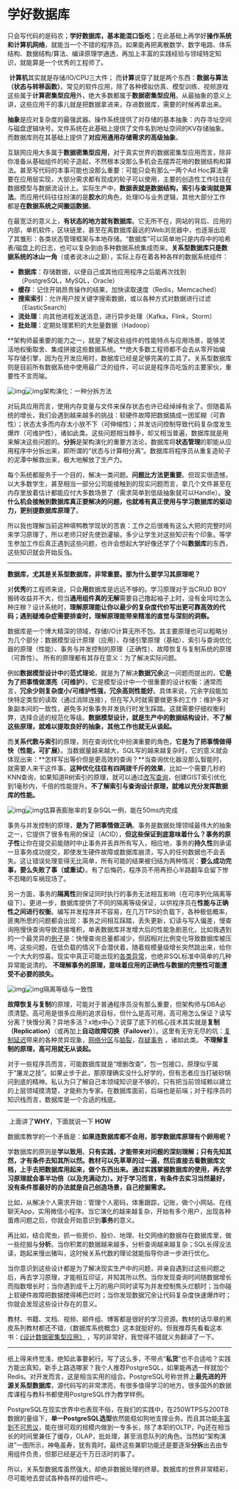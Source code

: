 # 学好数据库

只会写代码的是码农；**学好数据库，基本能混口饭吃**；在此基础上再学好**操作系统和计算机网络**，就能当一个不错的程序员。如果能再把离散数学、数字电路、体系结构、数据结构/算法、编译原理学通透，再加上丰富的实践经验与领域特定知识，就能算是一个优秀的工程师了。

​        **计算机**其实就是存储/IO/CPU三大件； 而**计算**说穿了就是两个东西：**数据与算法（状态与转移函数）**。常见的软件应用，除了各种模拟仿真、模型训练、视频游戏这些属于**计算密集型应用**外，绝大多数都属于**数据密集型应用**。从最抽象的意义上讲，这些应用干的事儿就是把数据拿进来，存进数据库，需要的时候再拿出来。

​	**抽象**是应对复杂度的最强武器。操作系统提供了对存储的基本抽象：内存寻址空间与磁盘逻辑块号。文件系统在此基础上提供了文件名到地址空间的KV存储抽象。而数据库则在其基础上提供了**对应用通用存储需求的高级抽象**。

​        互联网应用大多属于**数据密集型应用**，对于真实世界的数据密集型应用而言，除非你准备从基础组件的轮子造起，不然根本没那么多机会去摆弄花哨的数据结构和算法。甚至写代码的本事可能也没那么重要：可能只会有那么一两个Ad Hoc算法需要在应用层实现，大部分需求都有现成的轮子可以使用，主要的创造性工作往往在数据模型与数据流设计上。实际生产中，**数据表就是数据结构，索引与查询就是算法**。而应用代码往往扮演的是**胶水**的角色，处理IO与业务逻辑，其他大部分工作都是**在数据系统之间搬运数据**。

​	在最宽泛的意义上，**有状态的地方就有数据库**。它无所不在，网站的背后、应用的内部，单机软件，区块链里，甚至在离数据库最远的Web浏览器中，也逐渐出现了其雏形：各类状态管理框架与本地存储。“数据库”可以简单地只是内存中的哈希表/磁盘上的日志，也可以复杂到由多种数据系统集成而来。**关系型数据库只是数据系统的冰山一角**（或者说冰山之巅），实际上存在着各种各样的数据系统组件：

- **数据库**：存储数据，以便自己或其他应用程序之后能再次找到（PostgreSQL，MySQL，Oracle）
- **缓存**：记住开销昂贵操作的结果，加快读取速度（Redis，Memcached）
- **搜索索引**：允许用户按关键字搜索数据，或以各种方式对数据进行过滤（ElasticSearch）
- **流处理**：向其他进程发送消息，进行异步处理（Kafka，Flink，Storm）
- **批处理**：定期处理累积的大批量数据（Hadoop）

​        **架构师最重要的能力之一，就是了解这些组件的性能特点与应用场景，能够灵活地权衡取舍、集成拼接这些数据系统。**绝大多数工程师都不会去从零开始编写存储引擎，因为在开发应用时，数据库已经是足够完美的工具了。关系型数据库则是目前所有数据系统中使用最广泛的组件，可以说是程序员吃饭的主要家伙，重要性不言而喻。  

![img](https://pic1.zhimg.com/50/v2-dec594aef41ace4fb4e97e3836c77ced_hd.jpg?source=1940ef5c)![img](https://pic1.zhimg.com/80/v2-dec594aef41ace4fb4e97e3836c77ced_720w.jpg?source=1940ef5c)架构演化：一种分拆方法

​	对玩具应用而言，使用内存变量与文件来保存状态也许已经绰绰有余了。但随着系统的增长，我们会遇到越来越多的挑战：软硬件故障把数据搞成一团浆糊（可靠性）；状态太多而内存太小放不下（可伸缩性）；并发访问控制导致代码复杂度发生爆炸（可维护性），诸如此类。这些问题相当棘手，却又相当普遍，数据库就是用来解决这些问题的。**分拆**是架构演化的重要方法论，数据库将**状态管理**的职能从应用程序中分拆出来，即所谓的“状态与计算相分离”。数据库将程序员从重复造轮子的泥潭中解救出来，极大地解放了生产力。

​	每个系统都服务于一个目的，解决一类问题。**问题比方法更重要**。但现实很遗憾，以大多数学生，甚至相当一部分公司能接触到的现实问题而言，拿几个文件甚至在内存里放着估计都能应付大多数场景了（需求简单到低级抽象就可以Handle）。**没什么机会接触到数据库真正要解决的问题，也就难有真正使用与学习数据库的驱动力，更别提数据库原理了**。

​	所以我也理解当前这种填鸭教学现状的苦衷：工作之后很难有这么大把的完整时间来学习原理了，所以老师只好先使劲灌输，多少让学生对这些知识有个印象。等学生参加工作后真正遇到这些问题，也许会想起大学好像还学了个叫**数据库**的东西，这些知识就会开始反刍。

------

​	**数据库，尤其是关系型数据库，非常重要。那为什么要学习其原理呢？**

​        对**优秀**的工程师来说，只会**用**数据库是远远不够的。学习原理对于当CRUD BOY搬砖收益并不大，但当**通用组件真的无解**需要自己撸起袖子上时，没有金坷垃怎么种庄稼？设计系统时，**理解原理能让你以最少的复杂度代价写出更可靠高效的代码；遇到疑难杂症需要排查时，理解原理能带来精准的直觉与深刻的洞察。**

​	数据库是一个博大精深的领域，存储I/O计算无所不包。其主要原理也可以粗略分为几个部分：数据模型设计原理（应用）、存储引擎原理（基础）、索引与查询优化器的原理（性能）、事务与并发控制的原理（正确性）、故障恢复与复制系统的原理（可靠性）。	所有的原理都有其存在意义：为了解决实际问题。

​	例如**数据模型设计中**的**范式理论**，就是为了解决**数据冗余**这一问题而提出的，**它是为了把事情做漂亮（可维护）**。它是模型设计中一个很重要的设计权衡：通常而言，**冗余少则复杂度小/可维护性强，冗余高则性能好**。具体来说，冗余字段能加快特定类型的读取（通过消除连接），但在写入时就需要做更多的工作：维护多对象副本间的一致性，避免多对象事务并发执行时发生踩踏。这就需要仔细权衡利弊，选择合适的规范化等级。**数据模型设计，就是生产中的数据结构设计**。**不了解这些原理，就难以提取良好的抽象，其他工作也就无从谈起。**

​	而**关系代数与索引**的原理，则在查询优化中扮演重要的角色，**它是为了把事情做得快（性能，可扩展）**。当数据量越来越大，SQL写的越来越复杂时，它的意义就会体现出来：**怎样写出等价但是更高效的查询？**当查询优化器没那么智能时，就需要人来干这件事。**这种优化往往有四两拨千斤的效果**，比如一个需要几秒的KNN查询，如果知道R树索引的原理，就可以通过[改写查询](https://github.com/Vonng/pg/blob/master/case/knn.md)，创建GIST索引优化到1毫秒内，千倍的性能提升。**不了解索引与查询设计原理，就难以充分发挥数据库的性能。**

![img](https://pic4.zhimg.com/50/v2-7c318f876e0bfbacade635705a97ebc7_hd.jpg?source=1940ef5c)![img](https://pic4.zhimg.com/80/v2-7c318f876e0bfbacade635705a97ebc7_720w.jpg?source=1940ef5c)估算表膨胀率的复杂SQL一例，能在50ms内完成

​	事务与并发控制的原理，**是为了把事情做正确**。事务是数据处理领域最伟大的抽象之一，它提供了很多有用的保证（ACID），**但这些保证到底意味着什么？**事务的**原子性**让你在提交前能随时中止事务并丢弃所有写入，相应地，事务的**持久性**则承诺一旦事务成功提交，即使发生硬件故障或数据库崩溃，写入的任何数据也不会丢失。这让错误处理变得无比简单，所有可能的结果被归结为两种情况：**要么成功完事，要么失败了事（或重试）**。有了后悔药，程序员不用再担心半路翻车会留下惨不忍睹的车祸现场了。

​	另一方面，事务的**隔离性**则保证同时执行的事务无法相互影响（在可序列化隔离等级下）。更进一步，数据库提供了不同的隔离等级保证，以供程序员在**性能与正确性之间进行权衡**。编写并发程序并不容易，在几万TPS的负载下，各种极低概率，匪夷所思的问题都会出现：事务之间相互踩踏，丢失更新，幻读与写入偏差，慢查询拖慢快查询导致连接堆积，单表数据库并发增大后的性能急剧恶化，比如我遇到的一个最灵异的[例子](https://github.com/Vonng/pg/blob/master/fault/download-failure.md)是：快慢查询总量都减少，但因相对比例变化导致数据库被压垮。这些问题，在低负载的情况下会潜伏着，随着规模量级增长突然跳出来，给你一个大大的惊喜。现实中真正可能出现的[各类异常](https://github.com/ept/hermitage)，也绝非SQL标准中简单的几种异常能说清的。 **不理解事务的原理，意味着应用的正确性与数据的完整性可能遭受不必要的损失。**

![img](https://pic3.zhimg.com/50/v2-b52c1025231e200597a49f5773e6567d_hd.jpg?source=1940ef5c)![img](https://pic3.zhimg.com/80/v2-b52c1025231e200597a49f5773e6567d_720w.jpg?source=1940ef5c)隔离等级与一致性

​	**故障恢复与复制**的原理，可能对于普通程序员没有那么重要，但架构师与DBA必须清楚。高可用是很多应用的追求目标，但什么是高可用，高可用怎么保证？读写分离？快慢分离？异地多活？x地x中心？说穿了底下的核心技术其实就是**复制（Replication）**（或再加上**自动故障切换（Failover）**）。这里有无穷无尽的坑：[复制延迟](https://github.com/Vonng/ddia/blob/master/ch5.md%23%E5%A4%8D%E5%88%B6%E5%BB%B6%E8%BF%9F%E9%97%AE%E9%A2%98)带来的各种灵异现象，[网络分区](https://github.com/Vonng/ddia/blob/master/ch9.md%23cap%E5%AE%9A%E7%90%86)与[脑裂](https://github.com/Vonng/ddia/blob/master/ch5.md%23%E4%B8%BB%E5%BA%93%E5%A4%B1%E6%95%88%E6%95%85%E9%9A%9C%E8%BD%AC%E7%A7%BB)，[存疑事务](https://github.com/Vonng/ddia/blob/master/ch9.md%23%E6%80%80%E7%96%91%E6%97%B6%E6%8C%81%E6%9C%89%E9%94%81) ，诸如此类。 **不理解复制的原理，高可用就无从谈起。**

​	对于一些程序员而言，可能数据库就是“增删改查”，包一包接口，原理似乎属于“屠龙之技”。如果止步于此，那原理确实没什么好学的，但有志者应当打破砂锅问到底的精神。私认为只了解自己本领域知识是不够的，只有把当前领域赖以建立的上层领域摸清楚，才能称为专家。在数据库面前，后端也是前端；对于程序员的知识栈而言，数据库是一个合适的栈底。

------

​	上面讲了**WHY**，下面就说一下 **HOW** 

​        数据库教学的一个矛盾是：**如果连数据库都不会用，那学数据库原理有个卵用呢？** 

​        学数据库的原则是**学以致用**。**只有实践，才能带来对问题的深刻理解；只有先知其然，才有条件去知其所以然。**教材可以先草草的过一遍，然后直接去看数据库文档，上手去把数据库用起来，做个东西出来。通过实践掌握数据库的使用，再去学习原理就会事半功倍（以及充满动力）。对于学习而言，有条件去实习当然最好，没有条件那最好的办法就是**自己创造场景，自己挖掘需求。**

​       比如，从解决个人需求开始：管理个人密码，体重跟踪，记账，做个小网站、在线聊天App，实用微信小程序。当它演化的越来越复杂，开始有多个用户，出现各种蛋疼问题之后，你就会开始意识到**事务**的意义。

​        再比如，结合爬虫，抓一些房价、股价、地理、社交网络的数据存在数据库里，做一些挖掘与**分析**。当你积累的数据越来越多，分析查询越来越复杂；SQL长得没法读，跑起来慢出猪叫，这时候关系代数的理论就能指导你进一步进行优化。

​        当你意识到这些设计都是为了解决现实生产中的问题，并亲自遇到过这些问题之后，再去学习原理，才能相互印证，并知其所以然。当你发现查询时间随数据增长而指数增长时；当你遇到成千上万的用户同时读写为并发控制焦头烂额时；当你碰上软硬件故障把数据搅得稀巴烂时；当你发现数据冗余让代码复杂度快速爆炸时；你就会发现这些设计存在的意义。  

​        教材、书籍、文档、视频、邮件组、博客都是很好的学习资源。教材的话华章的黑皮系列教材都还不错，《数据库系统概念》这本就挺好的。但我推荐先看看这本书：[《设计数据密集型应用》](https://github.com/Vonng/ddia) ，写的非常好，我觉得不错就义务翻译了一下。

------

​	纸上得来终觉浅，绝知此事要躬行。写了这么多，不带点“**私货**”也不合适哈？实践方能出真知，新手上路选哪家？我个人推荐PostgreSQL，如果能再选一样就加个Redis。对开发而言，这是相当实用的组合。PostgreSQL号称世界上**最先进的开源关系型数据库**，源代码写的非常漂亮，有很多值得学习的地方。很多国外的数据库课程与教科书都使用PostgreSQL作为教学样例。

​	PostgreSQL在现实世界中也表现不俗，在我们的实践中，在250WTPS与200TB数据的量级下，**单一PostgreSQL选型**依然能稳如狗地支撑业务。而且其功能[丰富到不可思议](https://github.com/digoal/blog)，能在很可观的规模内做到一专多长，除了本职的OLTP，Pg还在相当长的时间里兼任了缓存，OLAP，批处理，甚至消息队列的角色。当然如“架构演进”一图所示，神龟虽寿，犹有竟时。最终这些兼职功能还是要逐渐**分拆**出去由专用组件负责，但那已经是近千万日活时的事了。

​	所以，关系型数据库虽然强大，却绝非数据处理的终章。数据库的世界非常精彩，尽可能地去尝试各种各样的组件吧~。